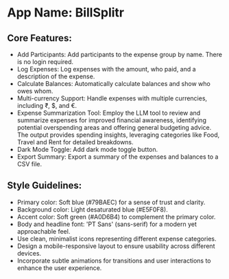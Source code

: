 # **App Name**: BillSplitr

## Core Features:

- Add Participants: Add participants to the expense group by name. There is no login required.
- Log Expenses: Log expenses with the amount, who paid, and a description of the expense.
- Calculate Balances: Automatically calculate balances and show who owes whom.
- Multi-currency Support: Handle expenses with multiple currencies, including ₹, $, and €.
- Expense Summarization Tool: Employ the LLM tool to review and summarize expenses for improved financial awareness, identifying potential overspending areas and offering general budgeting advice. The output provides spending insights, leveraging categories like Food, Travel and Rent for detailed breakdowns.
- Dark Mode Toggle: Add dark mode toggle button.
- Export Summary: Export a summary of the expenses and balances to a CSV file.

## Style Guidelines:

- Primary color: Soft blue (#79BAEC) for a sense of trust and clarity.
- Background color: Light desaturated blue (#E5F0F8).
- Accent color: Soft green (#A0D6B4) to complement the primary color.
- Body and headline font: 'PT Sans' (sans-serif) for a modern yet approachable feel.
- Use clean, minimalist icons representing different expense categories.
- Design a mobile-responsive layout to ensure usability across different devices.
- Incorporate subtle animations for transitions and user interactions to enhance the user experience.